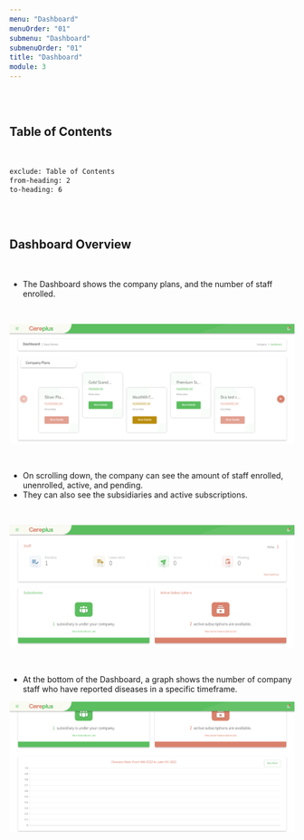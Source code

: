 ```yaml
---
menu: "Dashboard"
menuOrder: "01"
submenu: "Dashboard"
submenuOrder: "01"
title: "Dashboard"
module: 3
---
```


<br />
<br />

## Table of Contents

<br />

```toc
exclude: Table of Contents
from-heading: 2
to-heading: 6
```

<br />
<br />

## Dashboard Overview

<br />

- The Dashboard shows the company plans, and the number of staff enrolled.

<br />

![Careplus Company Dashboard](/images/CareplusCompanyDashboard.png "Company Dashboard")

<br />

- On scrolling down, the company can see the amount of staff enrolled, unenrolled, active, and pending.
- They can also see the subsidiaries and active subscriptions.

<br />

![Careplus Company Dashboard](/images/CareplusCompanyDashboard1.png "Company Dashboard")

<br />

- At the bottom of the Dashboard, a graph shows the number of company staff who have reported diseases in a specific timeframe.

![Careplus Company Dashboard](/images/CareplusCompanyDashboard2.png "Company Dashboard")

<br />

<!-- * Click the **Save Role** button to save the role

<br />

* Click the **View** button to view a role.

<br />

 ![alt text](/images/ViewRolesModal.png "Title")

<br />

* Click the **Edit** button to edit a role.

<br />

![alt text](/images/EditRolesModal.png "Title")

<br />

* Click the **Update role** button to save edit

<br /> -->
